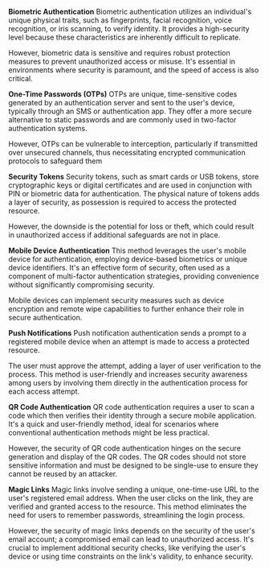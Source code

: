 **Biometric Authentication**
Biometric authentication utilizes an individual's unique physical traits, such as fingerprints, facial recognition, voice recognition, or iris scanning, to verify identity. It provides a high-security level because these characteristics are inherently difficult to replicate.

However, biometric data is sensitive and requires robust protection measures to prevent unauthorized access or misuse. It's essential in environments where security is paramount, and the speed of access is also critical.

**One-Time Passwords (OTPs)**
OTPs are unique, time-sensitive codes generated by an authentication server and sent to the user's device, typically through an SMS or authentication app. They offer a more secure alternative to static passwords and are commonly used in two-factor authentication systems.

However, OTPs can be vulnerable to interception, particularly if transmitted over unsecured channels, thus necessitating encrypted communication protocols to safeguard them

**Security Tokens**
Security tokens, such as smart cards or USB tokens, store cryptographic keys or digital certificates and are used in conjunction with PIN or biometric data for authentication. The physical nature of tokens adds a layer of security, as possession is required to access the protected resource. 

However, the downside is the potential for loss or theft, which could result in unauthorized access if additional safeguards are not in place.

**Mobile Device Authentication**
This method leverages the user's mobile device for authentication, employing device-based biometrics or unique device identifiers. It's an effective form of security, often used as a component of multi-factor authentication strategies, providing convenience without significantly compromising security.

Mobile devices can implement security measures such as device encryption and remote wipe capabilities to further enhance their role in secure authentication.

**Push Notifications**
Push notification authentication sends a prompt to a registered mobile device when an attempt is made to access a protected resource.

The user must approve the attempt, adding a layer of user verification to the process. This method is user-friendly and increases security awareness among users by involving them directly in the authentication process for each access attempt.

**QR Code Authentication**
QR code authentication requires a user to scan a code which then verifies their identity through a secure mobile application. It's a quick and user-friendly method, ideal for scenarios where conventional authentication methods might be less practical.

However, the security of QR code authentication hinges on the secure generation and display of the QR codes. The QR codes should not store sensitive information and must be designed to be single-use to ensure they cannot be reused by an attacker.

**Magic Links**
Magic links involve sending a unique, one-time-use URL to the user's registered email address. When the user clicks on the link, they are verified and granted access to the resource. This method eliminates the need for users to remember passwords, streamlining the login process.

However, the security of magic links depends on the security of the user's email account; a compromised email can lead to unauthorized access. It's crucial to implement additional security checks, like verifying the user's device or using time constraints on the link's validity, to enhance security.
